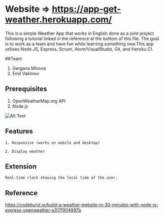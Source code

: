 # Website => https://app-get-weather.herokuapp.com/

This is a simple Weather App that works in English done as a joint project following a tutorial linked in the reference at the bottom of this file. The goal is to work as a team and have fun while learning something new.This app utilises Node JS, Express, Scrum, Atom/VisualStudio, Git, and Heroku CI. 

##Team

1. Gergana Minova
2. Emil Vaklinov

## Prerequisites

1. OpenWeatherMap.org API
2. Node.js 

![Alt Text](https://emilvaklinov.github.io/Projects/pictures/weatherapp.png)  

## Features

```
1. Responsive (works on mobile and desktop)  
```
```
2. Display weather 
```

## Extension
```
Real-time clock showing the local time of the user.
```

## Reference

https://codeburst.io/build-a-weather-website-in-30-minutes-with-node-js-express-openweather-a317f904897b 
